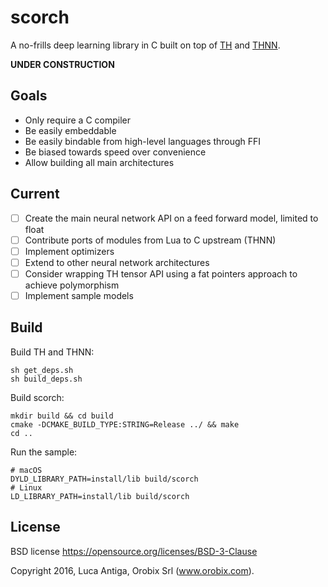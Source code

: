 # scorch

A no-frills deep learning library in C built on top of [TH](https://github.com/torch/torch7/tree/master/lib/TH) and [THNN](https://github.com/torch/nn/tree/master/lib/THNN).

**UNDER CONSTRUCTION**

## Goals

* Only require a C compiler
* Be easily embeddable
* Be easily bindable from high-level languages through FFI
* Be biased towards speed over convenience
* Allow building all main architectures

## Current

* [ ] Create the main neural network API on a feed forward model, limited to float
* [ ] Contribute ports of modules from Lua to C upstream (THNN)
* [ ] Implement optimizers
* [ ] Extend to other neural network architectures
* [ ] Consider wrapping TH tensor API using a fat pointers approach to achieve polymorphism
* [ ] Implement sample models

## Build

Build TH and THNN:
```
sh get_deps.sh
sh build_deps.sh
```

Build scorch:
```
mkdir build && cd build
cmake -DCMAKE_BUILD_TYPE:STRING=Release ../ && make
cd ..
```

Run the sample:
```
# macOS
DYLD_LIBRARY_PATH=install/lib build/scorch
# Linux
LD_LIBRARY_PATH=install/lib build/scorch
```

## License

BSD license https://opensource.org/licenses/BSD-3-Clause

Copyright 2016, Luca Antiga, Orobix Srl (www.orobix.com).

